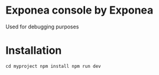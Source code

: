 # Exponea console by Exponea

Used for debugging purposes

# Installation

`
cd myproject
npm install
npm run dev
`
